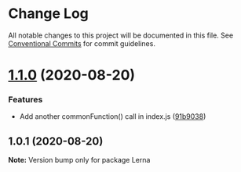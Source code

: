 # Change Log

All notable changes to this project will be documented in this file.
See [Conventional Commits](https://conventionalcommits.org) for commit guidelines.

# [1.1.0](https://github.com/aeoluseros/lerna-demo/compare/v1.0.1...v1.1.0) (2020-08-20)


### Features

* Add another commonFunction() call in index.js ([91b9038](https://github.com/aeoluseros/lerna-demo/commit/91b90386fc9af1b23468afb946454a3792f6162a))





## 1.0.1 (2020-08-20)

**Note:** Version bump only for package Lerna
